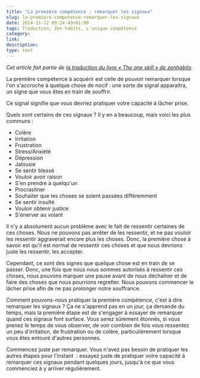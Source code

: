 ```yaml
---
title: "La première compétence : remarquer les signaux"
slug: la-premiere-competence-remarquer-les-signaux
date: 2014-11-12 09:24:49+01:00
tags: Traduction, Zen habits, L'unique compétence
category: 
link: 
description: 
type: text
---
```


_Cet article fait partie de [la traduction du livre « The one skill » de zenhabits](/blog/traduction-du-livre-the-one-skill-de-zenhabits/)_

La première compétence à acquérir est celle de pouvoir remarquer lorsque l'on s'accroche à quelque chose de nocif : une sorte de signal apparaitra, un signe que vous êtes en train de souffrir.

Ce signal signifie que vous devriez pratiquer votre capacité à lâcher prise.
<!-- TEASER_END -->
Quels sont certains de ces signaux ? Il y en a beaucoup, mais voici les plus communs :

- Colère
- Irritation
- Frustration
- Stress/Anxiété
- Dépression
- Jalousie
- Se sentir blessé
- Vouloir avoir raison
- S'en prendre à quelqu'un
- Procrastiner
- Souhaiter que les choses se soient passées différemment
- Se sentir insulté
- Vouloir obtenir justice
- S'énerver au volant

Il n'y a absolument aucun problème avec le fait de ressentir certaines de ces choses. Nous ne pouvons pas arrêter de les ressentir, et ne pas vouloir les ressentir aggraverait encore plus les choses. Donc, la première chose à savoir est qu'il est normal de ressentir ces choses et que nous devrions juste les ressentir, les accepter.

Cependant, ce sont des signes que quelque chose est en train de se passer. Donc, une fois que nous nous sommes autorisés à ressentir ces choses, nous pouvons marquer une pause avant de nous déchaîner et de faire des choses que nous pourrions regretter. Nous pouvons commencer le lâcher prise afin de ne pas prolonger notre souffrance.

Comment pouvons-nous pratiquer la première compétence, c'est à dire remarquer les signaux ? Ça ne s'apprend pas en un jour, ça demande du temps, mais la première étape est de s'engager à essayer de remarquer quand ces signaux font surface. Vous serez sûrement étonnés, si vous prenez le temps de vous observer, de voir combien de fois vous ressentez un peu d'irritation, de frustration ou de colère, particulièrement lorsque vous êtes entouré d'autres personnes.

Commencez juste par remarquer. Vous n'avez pas besoin de pratiquer les autres étapes pour l'instant  : essayez juste de pratiquer votre capacité à remarquer ces signaux pendant quelques jours, jusqu'à ce que vous commenciez à y arriver régulièrement.
